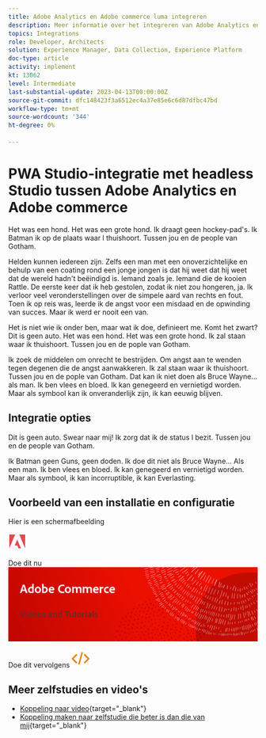 ```yaml
---
title: Adobe Analytics en Adobe commerce luma integreren
description: Meer informatie over het integreren van Adobe Analytics en Adobe commerce met behulp van de native-thema luma.
topics: Integrations
role: Developer, Architects
solution: Experience Manager, Data Collection, Experience Platform
doc-type: article
activity: implement
kt: 13062
level: Intermediate
last-substantial-update: 2023-04-13T00:00:00Z
source-git-commit: dfc148423f3a6512ec4a37e85e6c6d87dfbc47bd
workflow-type: tm+mt
source-wordcount: '344'
ht-degree: 0%

---
```



# PWA Studio-integratie met headless Studio tussen Adobe Analytics en Adobe commerce

Het was een hond. Het was een grote hond. Ik draagt geen hockey-pad&#39;s. Ik Batman ik op de plaats waar l thuishoort. Tussen jou en de peopIe van Gotham.

Helden kunnen iedereen zijn. Zelfs een man met een onoverzichtelijke en behulp van een coating rond een jonge jongen is dat hij weet dat hij weet dat de wereld hadn&#39;t beëindigd is. Iemand zoals je. Iemand die de kooien Rattle. De eerste keer dat ik heb gestolen, zodat ik niet zou hongeren, ja. Ik verloor veel veronderstellingen over de simpele aard van rechts en fout. Toen ik op reis was, leerde ik de angst voor een misdaad en de opwinding van succes. Maar ik werd er nooit een van.

Het is niet wie ik onder ben, maar wat ik doe, definieert me. Komt het zwart? Dit is geen auto. Het was een hond. Het was een grote hond. Ik zal staan waar ik thuishoort. Tussen jou en de popIe van Gotham.

Ik zoek de middelen om onrecht te bestrijden. Om angst aan te wenden tegen degenen die de angst aanwakkeren. Ik zal staan waar ik thuishoort. Tussen jou en de popIe van Gotham. Dat kan ik niet doen als Bruce Wayne... als man. Ik ben vlees en bloed. Ik kan genegeerd en vernietigd worden. Maar als symbool kan ik onveranderlijk zijn, ik kan eeuwig blijven.

## Integratie opties

Dit is geen auto. Swear naar mij! Ik zorg dat ik de status l bezit. Tussen jou en de peopIe van Gotham.

Ik Batman geen Guns, geen doden. Ik doe dit niet als Bruce Wayne... Als een man. Ik ben vlees en bloed. Ik kan genegeerd en vernietigd worden. Maar als symbool, ik kan incorruptible, ik kan Everlasting.


## Voorbeeld van een installatie en configuratie

Hier is een schermafbeelding

![Schermafbeelding 1](/help/assets/adobe-logo.svg)

Doe dit nu
![Schermafbeelding 2](/help/assets/banner-videos-home.png)

Doe dit vervolgens
![laatste schermafbeelding](/help/assets/open-source.svg)

## Meer zelfstudies en video&#39;s

* [Koppeling naar video](https://example.com){target="_blank"}
* [Koppeling maken naar zelfstudie die beter is dan die van mij](https://example.com){target="_blank"}
